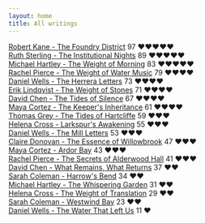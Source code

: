 ```yaml
---
layout: home
title: All writings
---
```

[Robert Kane - The Foundry District](/works/Robert-Kane-The-Foundry-District.html) 97 ❤️❤️❤️❤️❤️  
[Ruth Sterling - The Institutional Nights](works/Ruth-Sterling-The-Institutional-Nights.html) 89 ❤️❤️❤️❤️❤️  
[Michael Hartley - The Weight of Morning](/works/Michael-Hartley-The-Weight-of-Morning.html) 83 ❤️❤️❤️❤️❤️  
[Rachel Pierce - The Weight of Water Music](/works/Rachel-Pierce-The-Weight-of-Water-Music.html) 79 ❤️❤️❤️❤️  
[Daniel Wells - The Herrera Letters](/works/Daniel-Wells-The-Herrera-Letters.html) 73 ❤️❤️❤️❤️  
[Erik Lindqvist - The Weight of Stones](works/Erik-Lindqvist-The-Weight-of-Stones.html) 71 ❤️❤️❤️❤️  
[David Chen - The Tides of Silence](/works/David-Chen-The-Tides-of-Silence.html) 67 ❤️❤️❤️❤️  
[Maya Cortez - The Keeper's Inheritance](/works/Maya-Cortez-The-Keeper's-Inheritance.html) 61 ❤️❤️❤️❤️  
[Thomas Grey - The Tides of Hartcliffe](/works/Thomas-Grey-The-Tides-of-Hartcliffe.html) 59 ❤️❤️❤️  
[Helena Cross - Larkspur's Awakening](/works/Helena-Cross-Larkspur's-Awakening.html) 55 ❤️❤️❤️  
[Daniel Wells - The Mill Letters](/works/Daniel-Wells-The-Mill-Letters.html) 53 ❤️❤️❤️  
[Claire Donovan - The Essence of Willowbrook](/works/Claire-Donovan-The-Essence-of-Willowbrook.html) 47 ❤️❤️❤️  
[Maya Cortez - Ardor Bay](/works/Maya-Cortez-Ardor-Bay.html) 43 ❤️❤️❤️  
[Rachel Pierce - The Secrets of Alderwood Hall](/works/Rachel-Pierce-The-Secrets-of-Alderwood-Hall.html) 41 ❤️❤️❤️  
[David Chen - What Remains, What Returns](/works/David-Chen-What-Remains,-What-Returns.html) 37 ❤️❤️  
[Sarah Coleman - Harrow's Bend](/works/Sarah-Coleman-Harrows-Bend.html) 34 ❤️❤️  
[Michael Hartley - The Whispering Garden](/works/Michael-Hartley-The-Whispering-Garden.html) 31 ❤️❤️  
[Helena Cross - The Weight of Translation](/works/Helena-Cross-The-Weight-of-Translation.html) 29 ❤️❤️  
[Sarah Coleman - Westwind Bay](/works/Sarah-Coleman-Westwind-Bay.html) 23 ❤️❤️  
[Daniel Wells - The Water That Left Us](works/Daniel-Wells-The-Water-That-Left-Us.html) 11 ❤️  